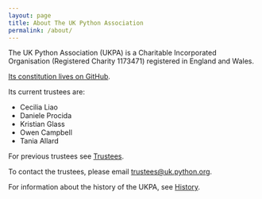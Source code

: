 ```yaml
---
layout: page
title: About The UK Python Association
permalink: /about/
---
```


The UK Python Association (UKPA) is a Charitable Incorporated Organisation (Registered Charity 1173471) registered in England and Wales.

[Its constitution lives on GitHub](https://github.com/UKPythonAssociation/ukpa-constitution).

Its current trustees are:

* Cecilia Liao
* Daniele Procida
* Kristian Glass
* Owen Campbell
* Tania Allard

For previous trustees see [Trustees](/about/trustees/).

To contact the trustees, please email [trustees@uk.python.org](mailto:trustees@uk.python.org).

For information about the history of the UKPA, see [History](/about/history/).
